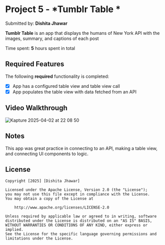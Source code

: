 # Project 5 - *Tumblr Table *

Submitted by: **Dishita Jhawar**

**Tumblr Table** is an app that displays the humans of New York API with the images, summary, and captions of each post

Time spent: **5** hours spent in total

## Required Features

The following **required** functionality is completed:

- [X] App has a configured table view and table view call
- [X] App populates the table view with data fetched from an API

## Video Walkthrough
![Kapture 2025-04-02 at 22 08 50](https://github.com/user-attachments/assets/193f173e-3fc8-4da2-89ca-0a8a99d3ee8f)

## Notes

This app was great practice in connecting to an API, making a table view, and connecting UI components to logic. 

## License

    Copyright [2025] [Dishita Jhawar]

    Licensed under the Apache License, Version 2.0 (the "License");
    you may not use this file except in compliance with the License.
    You may obtain a copy of the License at

        http://www.apache.org/licenses/LICENSE-2.0

    Unless required by applicable law or agreed to in writing, software
    distributed under the License is distributed on an "AS IS" BASIS,
    WITHOUT WARRANTIES OR CONDITIONS OF ANY KIND, either express or implied.
    See the License for the specific language governing permissions and
    limitations under the License.
